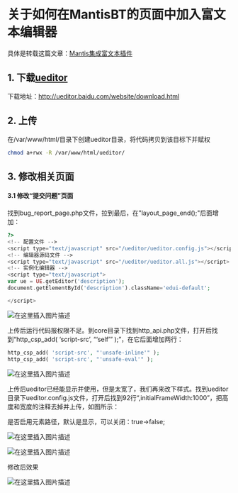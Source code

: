 # 关于如何在MantisBT的页面中加入富文本编辑器

具体是转载这篇文章：[Mantis集成富文本插件](https://blog.csdn.net/weixin_42719183/article/details/125908692)

## 1. 下载[ueditor](https://so.csdn.net/so/search?q=ueditor&spm=1001.2101.3001.7020)

下载地址：http://ueditor.baidu.com/website/download.html

## 2. 上传

在/var/www/html/目录下创建ueditor目录，将代码拷贝到该目标下并赋权

```bash
chmod a+rwx -R /var/www/html/ueditor/
```

## 3. 修改相关页面

#### 3.1 修改“提交问题”页面

找到bug_report_page.php文件，拉到最后，在"layout_page_end();"后面增加：

``` php
?>
<!-- 配置文件 -->
<script type="text/javascript" src="/ueditor/ueditor.config.js"></script>
<!-- 编辑器源码文件 -->
<script type="text/javascript" src="/ueditor/ueditor.all.js"></script>
<!-- 实例化编辑器 -->
<script type="text/javascript">
var ue = UE.getEditor('description');
document.getElementById('description').className='edui-default';

</script>
```

![在这里插入图片描述](https://img-blog.csdnimg.cn/d46709a628d34b46954c5605363edf34.png)

上传后运行代码报权限不足。到core目录下找到http_api.php文件，打开后找到“http_csp_add( ‘script-src’, “‘self’” );”，在它后面增加两行：

```php
http_csp_add( 'script-src', "'unsafe-inline'" );
http_csp_add( 'script-src', "'unsafe-eval'" );
```

![在这里插入图片描述](https://img-blog.csdnimg.cn/0f1b054cd8d1425baff7639c0425eb71.png)

上传后ueditor已经能显示并使用，但是太宽了，我们再来改下样式。找到ueditor目录下ueditor.config.js文件，打开后找到92行“,initialFrameWidth:1000”，把高度和宽度的注释去掉并上传，如图所示：

是否启用元素路径，默认是显示，可以关闭：true->false;

![在这里插入图片描述](https://img-blog.csdnimg.cn/37b1ec40d0ca48039d9fdd459e001175.png#pic_center)

![在这里插入图片描述](https://img-blog.csdnimg.cn/9a19e14341f2419faac0ac6bb74af01f.png)

修改后效果

![在这里插入图片描述](https://img-blog.csdnimg.cn/aaeab965f4ad40ca82afaedc180edb57.png#pic_center)